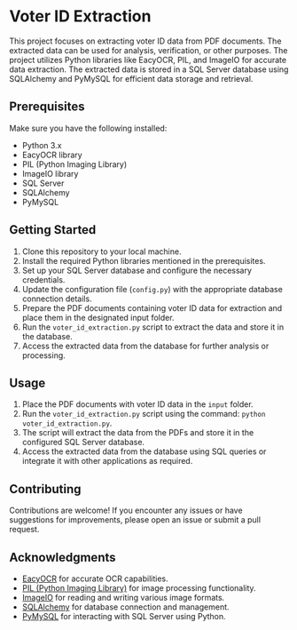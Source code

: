# Voter ID Extraction

This project focuses on extracting voter ID data from PDF documents. The extracted data can be used for analysis, verification, or other purposes. The project utilizes Python libraries like EacyOCR, PIL, and ImageIO for accurate data extraction. The extracted data is stored in a SQL Server database using SQLAlchemy and PyMySQL for efficient data storage and retrieval.

## Prerequisites

Make sure you have the following installed:

- Python 3.x
- EacyOCR library
- PIL (Python Imaging Library)
- ImageIO library
- SQL Server
- SQLAlchemy
- PyMySQL

## Getting Started

1. Clone this repository to your local machine.
2. Install the required Python libraries mentioned in the prerequisites.
3. Set up your SQL Server database and configure the necessary credentials.
4. Update the configuration file (`config.py`) with the appropriate database connection details.
5. Prepare the PDF documents containing voter ID data for extraction and place them in the designated input folder.
6. Run the `voter_id_extraction.py` script to extract the data and store it in the database.
7. Access the extracted data from the database for further analysis or processing.

## Usage

1. Place the PDF documents with voter ID data in the `input` folder.
2. Run the `voter_id_extraction.py` script using the command: `python voter_id_extraction.py`.
3. The script will extract the data from the PDFs and store it in the configured SQL Server database.
4. Access the extracted data from the database using SQL queries or integrate it with other applications as required.

## Contributing

Contributions are welcome! If you encounter any issues or have suggestions for improvements, please open an issue or submit a pull request.

## Acknowledgments

- [EacyOCR](https://github.com/OCR4all/EacyOCR) for accurate OCR capabilities.
- [PIL (Python Imaging Library)](https://pillow.readthedocs.io/) for image processing functionality.
- [ImageIO](https://imageio.github.io/) for reading and writing various image formats.
- [SQLAlchemy](https://www.sqlalchemy.org/) for database connection and management.
- [PyMySQL](https://pymysql.readthedocs.io/) for interacting with SQL Server using Python.

